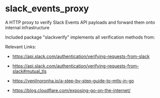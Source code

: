 # slack_events_proxy
A HTTP proxy to verify Slack Events API payloads and forward them onto internal infrastructure

Included package "slackverify" implements all verification methods from:

Relevant Links:
* https://api.slack.com/authentication/verifying-requests-from-slack

* https://api.slack.com/authentication/verifying-requests-from-slack#mutual_tls

* https://venilnoronha.io/a-step-by-step-guide-to-mtls-in-go

* https://blog.cloudflare.com/exposing-go-on-the-internet/